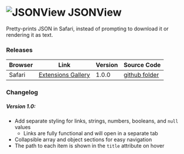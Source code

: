 # ![JSONView](https://github.com/dcrousso/JSONView-Safari/raw/master/Icons/icon-small.png) JSONView

Pretty-prints JSON in Safari, instead of prompting to download it or rendering it as text.

### Releases

Browser | Link | Version | Source Code
------- | ---- | ------- | -----------
Safari | [Extensions Gallery](//safari-extensions.apple.com/details/?id=com.dcrousso.jsonview-safari-Q5M4T22BE9) | 1.0.0 | [github folder](//github.com/dcrousso/JSONView-Safari/tree/master/JSONView-Safari.safariextension/)

### Changelog

##### Version 1.0:
 - Add separate styling for links, strings, numbers, booleans, and `null` values
    - Links are fully functional and will open in a separate tab
 - Collapsible array and object sections for easy navigation
 - The path to each item is shown in the `title` attribute on hover
